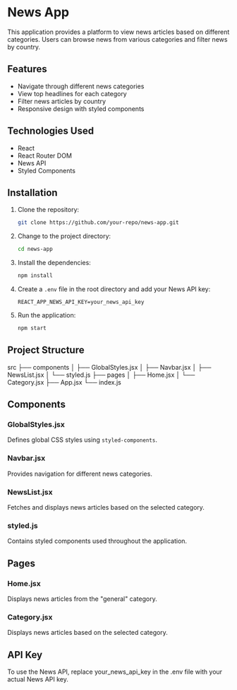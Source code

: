 # News App

This application provides a platform to view news articles based on different categories. Users can browse news from various categories and filter news by country.

## Features

- Navigate through different news categories
- View top headlines for each category
- Filter news articles by country
- Responsive design with styled components

## Technologies Used

- React
- React Router DOM
- News API
- Styled Components

## Installation

1. Clone the repository:

    ```sh
    git clone https://github.com/your-repo/news-app.git
    ```

2. Change to the project directory:

    ```sh
    cd news-app
    ```

3. Install the dependencies:

    ```sh
    npm install
    ```

4. Create a `.env` file in the root directory and add your News API key:

    ```
    REACT_APP_NEWS_API_KEY=your_news_api_key
    ```

5. Run the application:

    ```sh
    npm start
    ```

## Project Structure

src
├── components
│ ├── GlobalStyles.jsx
│ ├── Navbar.jsx
│ ├── NewsList.jsx
│ └── styled.js
├── pages
│ ├── Home.jsx
│ └── Category.jsx
├── App.jsx
└── index.js


## Components

### GlobalStyles.jsx
Defines global CSS styles using `styled-components`.

### Navbar.jsx
Provides navigation for different news categories.

### NewsList.jsx
Fetches and displays news articles based on the selected category.

### styled.js
Contains styled components used throughout the application.

## Pages

### Home.jsx
Displays news articles from the "general" category.

### Category.jsx
Displays news articles based on the selected category.


## API Key
To use the News API, replace your_news_api_key in the .env file with your actual News API key.